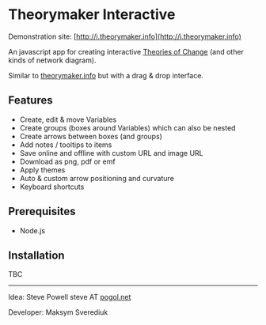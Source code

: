# Theorymaker Interactive

Demonstration site: [http://i.theorymaker.info](http://i.theorymaker.info)

An javascript app for creating interactive [Theories of Change](https://en.wikipedia.org/wiki/Theory_of_change) (and other kinds of network diagram).

Similar to [theorymaker.info](http://theorymaker.info) but with a drag & drop interface.

## Features

* Create, edit & move Variables
* Create groups (boxes around Variables) which can also be nested
* Create arrows between boxes (and groups)
* Add notes / tooltips to items
* Save online and offline with custom URL and image URL
* Download as png, pdf or emf
* Apply themes
* Auto & custom arrow positioning and curvature
* Keyboard shortcuts

## Prerequisites

* Node.js

## Installation

TBC

- - - -
Idea: Steve Powell steve AT [pogol.net](http://www.pogol.net)

Developer: Maksym Sverediuk